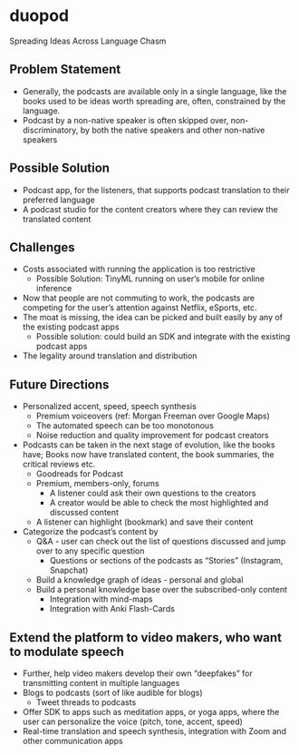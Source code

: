 # duopod
Spreading Ideas Across Language Chasm

## Problem Statement

- Generally, the podcasts are available only in a single language, like the books used to be ideas worth spreading are, often, constrained by the language.
- Podcast by a non-native speaker is often skipped over, non-discriminatory, by both the native speakers and other non-native speakers

## Possible Solution

- Podcast app, for the listeners, that supports podcast translation to their preferred language
- A podcast studio for the content creators where they can review the translated content

## Challenges

- Costs associated with running the application is too restrictive
  - Possible Solution: TinyML running on user’s mobile for online inference
- Now that people are not commuting to work, the podcasts are competing for the user’s attention against Netflix, eSports, etc.
- The moat is missing, the idea can be picked and built easily by any of the existing podcast apps
  - Possible solution: could build an SDK and integrate with the existing podcast apps
- The legality around translation and distribution

## Future Directions

- Personalized accent, speed, speech synthesis
  - Premium voiceovers (ref: Morgan Freeman over Google Maps)
  - The automated speech can be too monotonous
  - Noise reduction and quality improvement for podcast creators
- Podcasts can be taken in the next stage of evolution, like the books have; Books now have translated content, the book summaries, the critical reviews etc.
  - Goodreads for Podcast
  - Premium, members-only, forums
    - A listener could ask their own questions to the creators
    - A creator would be able to check the most highlighted and discussed content
  - A listener can highlight (bookmark) and save their content
- Categorize the podcast’s content by 
  - Q&A - user can check out the list of questions discussed and jump over to any specific question
    - Questions or sections of the podcasts as “Stories” (Instagram, Snapchat)
  - Build a knowledge graph of ideas - personal and global
  - Build a personal knowledge base over the subscribed-only content
    - Integration with mind-maps
    - Integration with Anki Flash-Cards

## Extend the platform to video makers, who want to modulate speech

- Further, help video makers develop their own “deepfakes” for transmitting content in multiple languages
- Blogs to podcasts (sort of like audible for blogs)
  - Tweet threads to podcasts
- Offer SDK to apps such as meditation apps, or yoga apps, where the user can personalize the voice (pitch, tone, accent, speed)
- Real-time translation and speech synthesis, integration with Zoom and other communication apps







